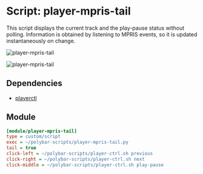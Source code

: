 # Script: player-mpris-tail

This script displays the current track and the play-pause status without polling. Information is obtained by listening to MPRIS events, so it is updated instantaneously on change.

![player-mpris-tail](screenshots/1.png)

![player-mpris-tail](screenshots/2.png)


## Dependencies

* [playerctl](https://github.com/acrisci/playerctl)


## Module

```ini
[module/player-mpris-tail]
type = custom/script
exec = ~/polybar-scripts/player-mpris-tail.py
tail = true
click-left = ~/polybar-scripts/player-ctrl.sh previous
click-right = ~/polybar-scripts/player-ctrl.sh next
click-middle = ~/polybar-scripts/player-ctrl.sh play-pause
```
